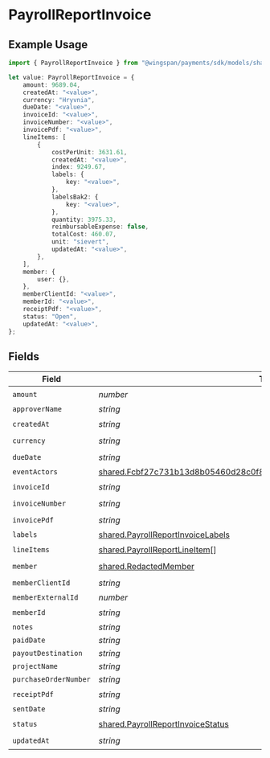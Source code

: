 # PayrollReportInvoice

## Example Usage

```typescript
import { PayrollReportInvoice } from "@wingspan/payments/sdk/models/shared";

let value: PayrollReportInvoice = {
    amount: 9689.04,
    createdAt: "<value>",
    currency: "Hryvnia",
    dueDate: "<value>",
    invoiceId: "<value>",
    invoiceNumber: "<value>",
    invoicePdf: "<value>",
    lineItems: [
        {
            costPerUnit: 3631.61,
            createdAt: "<value>",
            index: 9249.67,
            labels: {
                key: "<value>",
            },
            labelsBak2: {
                key: "<value>",
            },
            quantity: 3975.33,
            reimbursableExpense: false,
            totalCost: 460.07,
            unit: "sievert",
            updatedAt: "<value>",
        },
    ],
    member: {
        user: {},
    },
    memberClientId: "<value>",
    memberId: "<value>",
    receiptPdf: "<value>",
    status: "Open",
    updatedAt: "<value>",
};
```

## Fields

| Field                                                                                                                                                                     | Type                                                                                                                                                                      | Required                                                                                                                                                                  | Description                                                                                                                                                               |
| ------------------------------------------------------------------------------------------------------------------------------------------------------------------------- | ------------------------------------------------------------------------------------------------------------------------------------------------------------------------- | ------------------------------------------------------------------------------------------------------------------------------------------------------------------------- | ------------------------------------------------------------------------------------------------------------------------------------------------------------------------- |
| `amount`                                                                                                                                                                  | *number*                                                                                                                                                                  | :heavy_check_mark:                                                                                                                                                        | N/A                                                                                                                                                                       |
| `approverName`                                                                                                                                                            | *string*                                                                                                                                                                  | :heavy_minus_sign:                                                                                                                                                        | N/A                                                                                                                                                                       |
| `createdAt`                                                                                                                                                               | *string*                                                                                                                                                                  | :heavy_check_mark:                                                                                                                                                        | N/A                                                                                                                                                                       |
| `currency`                                                                                                                                                                | *string*                                                                                                                                                                  | :heavy_check_mark:                                                                                                                                                        | N/A                                                                                                                                                                       |
| `dueDate`                                                                                                                                                                 | *string*                                                                                                                                                                  | :heavy_check_mark:                                                                                                                                                        | N/A                                                                                                                                                                       |
| `eventActors`                                                                                                                                                             | [shared.Fcbf27c731b13d8b05460d28c0f87d3355c006cefcc1528c739ebdcf7cb45c8c](../../../sdk/models/shared/fcbf27c731b13d8b05460d28c0f87d3355c006cefcc1528c739ebdcf7cb45c8c.md) | :heavy_minus_sign:                                                                                                                                                        | N/A                                                                                                                                                                       |
| `invoiceId`                                                                                                                                                               | *string*                                                                                                                                                                  | :heavy_check_mark:                                                                                                                                                        | N/A                                                                                                                                                                       |
| `invoiceNumber`                                                                                                                                                           | *string*                                                                                                                                                                  | :heavy_check_mark:                                                                                                                                                        | N/A                                                                                                                                                                       |
| `invoicePdf`                                                                                                                                                              | *string*                                                                                                                                                                  | :heavy_check_mark:                                                                                                                                                        | N/A                                                                                                                                                                       |
| `labels`                                                                                                                                                                  | [shared.PayrollReportInvoiceLabels](../../../sdk/models/shared/payrollreportinvoicelabels.md)                                                                             | :heavy_minus_sign:                                                                                                                                                        | N/A                                                                                                                                                                       |
| `lineItems`                                                                                                                                                               | [shared.PayrollReportLineItem](../../../sdk/models/shared/payrollreportlineitem.md)[]                                                                                     | :heavy_check_mark:                                                                                                                                                        | N/A                                                                                                                                                                       |
| `member`                                                                                                                                                                  | [shared.RedactedMember](../../../sdk/models/shared/redactedmember.md)                                                                                                     | :heavy_check_mark:                                                                                                                                                        | N/A                                                                                                                                                                       |
| `memberClientId`                                                                                                                                                          | *string*                                                                                                                                                                  | :heavy_check_mark:                                                                                                                                                        | N/A                                                                                                                                                                       |
| `memberExternalId`                                                                                                                                                        | *number*                                                                                                                                                                  | :heavy_minus_sign:                                                                                                                                                        | N/A                                                                                                                                                                       |
| `memberId`                                                                                                                                                                | *string*                                                                                                                                                                  | :heavy_check_mark:                                                                                                                                                        | N/A                                                                                                                                                                       |
| `notes`                                                                                                                                                                   | *string*                                                                                                                                                                  | :heavy_minus_sign:                                                                                                                                                        | N/A                                                                                                                                                                       |
| `paidDate`                                                                                                                                                                | *string*                                                                                                                                                                  | :heavy_minus_sign:                                                                                                                                                        | N/A                                                                                                                                                                       |
| `payoutDestination`                                                                                                                                                       | *string*                                                                                                                                                                  | :heavy_minus_sign:                                                                                                                                                        | N/A                                                                                                                                                                       |
| `projectName`                                                                                                                                                             | *string*                                                                                                                                                                  | :heavy_minus_sign:                                                                                                                                                        | N/A                                                                                                                                                                       |
| `purchaseOrderNumber`                                                                                                                                                     | *string*                                                                                                                                                                  | :heavy_minus_sign:                                                                                                                                                        | N/A                                                                                                                                                                       |
| `receiptPdf`                                                                                                                                                              | *string*                                                                                                                                                                  | :heavy_check_mark:                                                                                                                                                        | N/A                                                                                                                                                                       |
| `sentDate`                                                                                                                                                                | *string*                                                                                                                                                                  | :heavy_minus_sign:                                                                                                                                                        | N/A                                                                                                                                                                       |
| `status`                                                                                                                                                                  | [shared.PayrollReportInvoiceStatus](../../../sdk/models/shared/payrollreportinvoicestatus.md)                                                                             | :heavy_check_mark:                                                                                                                                                        | N/A                                                                                                                                                                       |
| `updatedAt`                                                                                                                                                               | *string*                                                                                                                                                                  | :heavy_check_mark:                                                                                                                                                        | N/A                                                                                                                                                                       |